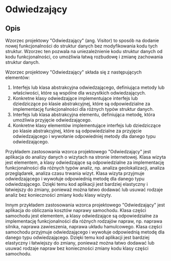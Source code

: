 # Odwiedzający
## Opis
Wzorzec projektowy "Odwiedzający" (ang. Visitor) to sposób na dodanie nowej funkcjonalności do struktur danych bez modyfikowania kodu tych struktur. Wzorzec ten pozwala na uniezależnienie kodu struktur danych od kodu funkcjonalności, co umożliwia łatwą rozbudowę i zmianę zachowania struktur danych.

Wzorzec projektowy "Odwiedzający" składa się z następujących elementów:
1. Interfejs lub klasa abstrakcyjna odwiedzającego, definiująca metody lub właściwości, które są wspólne dla wszystkich odwiedzających.
2. Konkretne klasy odwiedzające implementujące interfejs lub dziedziczące po klasie abstrakcyjnej, które są odpowiedzialne za implementację funkcjonalności dla różnych typów struktur danych.
3. Interfejs lub klasa abstrakcyjna elementu, definiująca metodę, która umożliwia przyjęcie odwiedzającego.
4. Konkretne klasy elementów implementujące interfejs lub dziedziczące po klasie abstrakcyjnej, które są odpowiedzialne za przyjęcie odwiedzającego i wywołanie odpowiedniej metody dla danego typu odwiedzającego.

Przykładem zastosowania wzorca projektowego "Odwiedzający" jest aplikacja do analizy danych o wizytach na stronie internetowej. Klasa wizyta jest elementem, a klasy odwiedzające są odpowiedzialne za implementację funkcjonalności dla różnych typów analiz, np. analiza geolokalizacji, analiza przeglądarek, analiza czasu trwania wizyt. Klasa wizyta przyjmuje odwiedzającego i wywołuje odpowiednią metodę dla danego typu odwiedzającego. Dzięki temu kod aplikacji jest bardziej elastyczny i łatwiejszy do zmiany, ponieważ można łatwo dodawać lub usuwać rodzaje analiz bez konieczności zmiany kodu klasy wizyty.

Innym przykładem zastosowania wzorca projektowego "Odwiedzający" jest aplikacja do obliczania kosztów naprawy samochodu. Klasa części samochodu jest elementem, a klasy odwiedzające są odpowiedzialne za implementację funkcjonalności dla różnych rodzajów napraw, np. naprawa silnika, naprawa zawieszenia, naprawa układu hamulcowego. Klasa części samochodu przyjmuje odwiedzającego i wywołuje odpowiednią metodę dla danego typu odwiedzającego. Dzięki temu kod aplikacji jest bardziej elastyczny i łatwiejszy do zmiany, ponieważ można łatwo dodawać lub usuwać rodzaje napraw bez konieczności zmiany kodu klasy części samochodu.